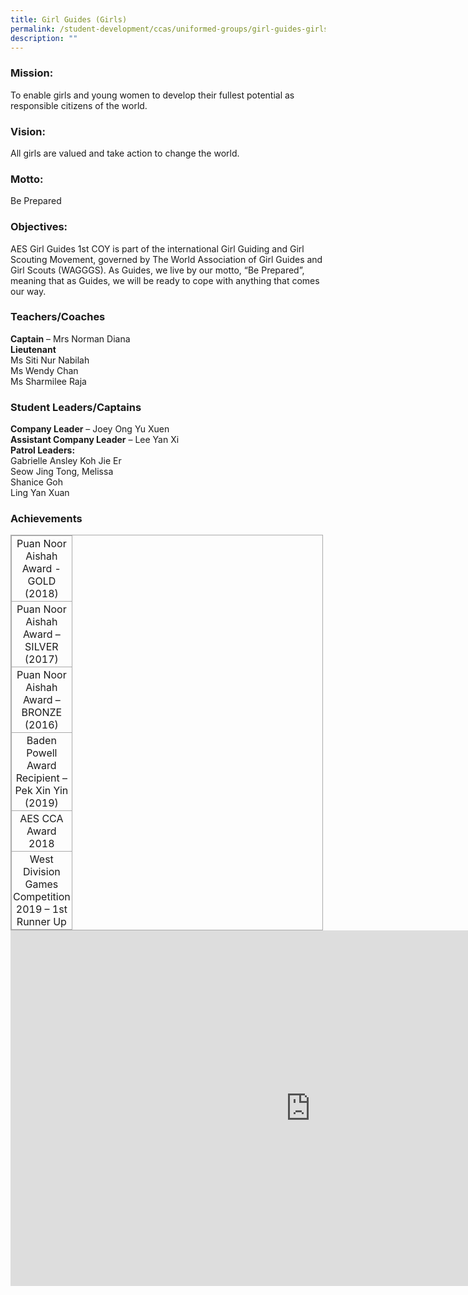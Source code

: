 ```yaml
---
title: Girl Guides (Girls)
permalink: /student-development/ccas/uniformed-groups/girl-guides-girls/
description: ""
---
```

### Mission:

To enable girls and young women to develop their fullest potential as responsible citizens of the world.

  

### Vision:

All girls are valued and take action to change the world.

  

### Motto:

Be Prepared

  

### Objectives:

AES Girl Guides 1st COY is part of the international Girl Guiding and Girl Scouting Movement, governed by The World Association of Girl Guides and Girl Scouts (WAGGGS). As Guides, we live by our motto, “Be Prepared”, meaning that as Guides, we will be ready to cope with anything that comes our way.

###   Teachers/Coaches

**Captain**&nbsp;– Mrs Norman Diana <br>
**Lieutenant** <br>
Ms Siti Nur Nabilah <br>
Ms Wendy Chan<br>
Ms Sharmilee Raja

  

### Student Leaders/Captains

**Company Leader**&nbsp;– Joey Ong Yu Xuen <br>
**Assistant Company Leader**&nbsp;– Lee Yan Xi <br>
**Patrol Leaders:** <br>
Gabrielle Ansley Koh Jie Er <br>
Seow Jing Tong, Melissa <br>
Shanice Goh <br>
Ling Yan Xuan

  

### Achievements

  

<table style="margin: 0px 10px 0px 0px; outline: 0px; padding: 0px; border-collapse: collapse; float: left; border: 1px solid rgb(170, 170, 170); width: 500px;" class="iveo_table ives_tab_simple3 ive_eobj_left"><tbody style="margin: 0px; outline: 0px; padding: 0px;"><tr style="margin: 0px; outline: 0px; padding: 0px;"><td style="margin: 0px; outline: 0px; padding: 2px; text-align: center; border: 1px solid rgb(170, 170, 170);">Puan Noor Aishah Award - GOLD (2018)</td></tr><tr style="margin: 0px; outline: 0px; padding: 0px;"><td style="margin: 0px; outline: 0px; padding: 2px; text-align: center; border: 1px solid rgb(170, 170, 170);"><span style="margin: 0px; outline: 0px; padding: 0px; text-align: left;">Puan Noor Aishah Award – SILVER (2017)</span></td></tr><tr style="margin: 0px; outline: 0px; padding: 0px;"><td style="margin: 0px; outline: 0px; padding: 2px; text-align: center; border: 1px solid rgb(170, 170, 170);"><span style="margin: 0px; outline: 0px; padding: 0px; text-align: left;">Puan Noor Aishah Award – BRONZE (2016)</span></td></tr><tr style="margin: 0px; outline: 0px; padding: 0px;"><td style="margin: 0px; outline: 0px; padding: 2px; text-align: center; border: 1px solid rgb(170, 170, 170); width: 60px;">Baden Powell Award Recipient – Pek Xin Yin (2019)</td></tr><tr style="margin: 0px; outline: 0px; padding: 0px;"><td style="margin: 0px; outline: 0px; padding: 2px; text-align: center; border: 1px solid rgb(170, 170, 170);"><span style="margin: 0px; outline: 0px; padding: 0px; text-align: left;">AES CCA Award 2018</span></td></tr><tr style="margin: 0px; outline: 0px; padding: 0px;"><td style="margin: 0px; outline: 0px; padding: 2px; text-align: center; border: 1px solid rgb(170, 170, 170);">West Division Games Competition 2019 – 1st Runner Up</td></tr></tbody></table>

<br><br>

<iframe allowfullscreen="true" height="569" width="960" frameborder="0" src="https://docs.google.com/presentation/d/e/2PACX-1vQyDkuznud31isOezvvGMKmwEz2v-k3dHFTSssdi-uN454zBbrYuCtQkM1mzIi-Waodsi_9IfjqWpd7/embed?start=true&amp;loop=true&amp;delayms=10000"></iframe>